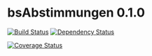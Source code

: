 # bsAbstimmungen 0.1.0
[![Build Status][travis-img]][travis-url]
[![Dependency Status][versioneye-img]][versioneye-url]

[![Coverage Status][coveralls-img]][coveralls-url]

[coveralls-url]: https://coveralls.io/github/raphiz/bsAbstimmungen?branch=master
[coveralls-img]: https://coveralls.io/repos/raphiz/bsAbstimmungen/badge.svg?branch=master&service=github

[travis-url]: https://travis-ci.org/raphiz/bsAbstimmungen
[travis-img]: https://travis-ci.org/raphiz/bsAbstimmungen.png

[versioneye-img]: https://www.versioneye.com/user/projects/55c494a965376200170035b9/badge.svg?style=flat
[versioneye-url]: https://www.versioneye.com/user/projects/55c494a965376200170035b9
